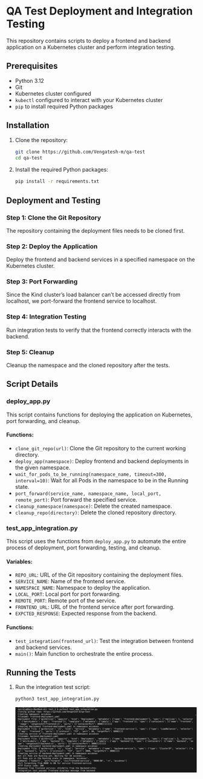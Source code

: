 # QA Test Deployment and Integration Testing

This repository contains scripts to deploy a frontend and backend application on a Kubernetes cluster and perform integration testing.

## Prerequisites

- Python 3.12
- Git
- Kubernetes cluster configured
- `kubectl` configured to interact with your Kubernetes cluster
- `pip` to install required Python packages

## Installation

1. Clone the repository:

    ```bash
    git clone https://github.com/Vengatesh-m/qa-test
    cd qa-test
    ```

2. Install the required Python packages:

    ```bash
    pip install -r requirements.txt
    ```

## Deployment and Testing

### Step 1: Clone the Git Repository

The repository containing the deployment files needs to be cloned first.

### Step 2: Deploy the Application

Deploy the frontend and backend services in a specified namespace on the Kubernetes cluster.

### Step 3: Port Forwarding

Since the Kind cluster’s load balancer can’t be accessed directly from localhost, we port-forward the frontend service to localhost.

### Step 4: Integration Testing

Run integration tests to verify that the frontend correctly interacts with the backend.

### Step 5: Cleanup

Cleanup the namespace and the cloned repository after the tests.

## Script Details

### deploy_app.py

This script contains functions for deploying the application on Kubernetes, port forwarding, and cleanup.

#### Functions:

- `clone_git_repo(url)`: Clone the Git repository to the current working directory.
- `deploy_app(namespace)`: Deploy frontend and backend deployments in the given namespace.
- `wait_for_pods_to_be_running(namespace_name, timeout=300, interval=10)`: Wait for all Pods in the namespace to be in the Running state.
- `port_forward(service_name, namespace_name, local_port, remote_port)`: Port forward the specified service.
- `cleanup_namespace(namespace)`: Delete the created namespace.
- `cleanup_repo(directory)`: Delete the cloned repository directory.

### test_app_integration.py

This script uses the functions from `deploy_app.py` to automate the entire process of deployment, port forwarding, testing, and cleanup.

#### Variables:

- `REPO_URL`: URL of the Git repository containing the deployment files.
- `SERVICE_NAME`: Name of the frontend service.
- `NAMESPACE_NAME`: Namespace to deploy the application.
- `LOCAL_PORT`: Local port for port forwarding.
- `REMOTE_PORT`: Remote port of the service.
- `FRONTEND_URL`: URL of the frontend service after port forwarding.
- `EXPCTED_RESPONSE`: Expected response from the backend.

#### Functions:

- `test_integration(frontend_url)`: Test the integration between frontend and backend services.
- `main()`: Main function to orchestrate the entire process.

## Running the Tests

1. Run the integration test script:

    ```bash
    python3 test_app_integration.py
    ```
    ![Test Execution](image.png)
